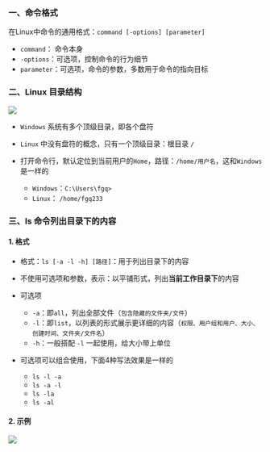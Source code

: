 ### 一、命令格式
在Linux中命令的通用格式：`command [-options] [parameter]`
* `command`： 命令本身
* `-options`：可选项，控制命令的行为细节
* `parameter`：可选项，命令的参数，多数用于命令的指向目标


### 二、Linux 目录结构
![](https://fgq233.github.io/imgs/linux/linux01.png)


* `Windows` 系统有多个顶级目录，即各个盘符

* `Linux` 中没有盘符的概念，只有一个顶级目录：根目录 `/`

* 打开命令行，默认定位到当前用户的`Home`，路径：`/home/用户名`，这和`Windows`是一样的
  * `Windows`：`C:\Users\fgq>`
  * `Linux`： `/home/fgq233`


 
### 三、ls 命令列出目录下的内容
#### 1. 格式
* 格式：`ls [-a -l -h] [路径]`：用于列出目录下的内容

* 不使用可选项和参数，表示：以平铺形式，列出**当前工作目录下**的内容

* 可选项
  * `-a`：即`all`，列出全部文件（`包含隐藏的文件夹/文件`）
  * `-l`：即`list`，以列表的形式展示更详细的内容（`权限、用户组和用户、大小、创建时间、文件夹/文件名`）
  * `-h`：一般搭配 `-l` 一起使用，给大小带上单位
  
* 可选项可以组合使用，下面4种写法效果是一样的
  * `ls -l -a`
  * `ls -a -l`
  * `ls -la`
  * `ls -al`

#### 2. 示例
![](https://fgq233.github.io/imgs/linux/linux02.png)

 